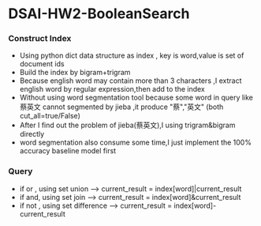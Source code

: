 # DSAI-HW2-BooleanSearch

### Construct Index
- Using python dict data structure as index , key is word,value is set of document ids
- Build the index by bigram+trigram  
- Because english word may contain more than 3 characters ,I extract english word by regular expression,then add to the index
- Without using word segmentation tool because some word in query like 蔡英文 cannot segmented by jieba ,it produce "蔡","英文" (both cut_all=true/False)
- After I find out the problem of jieba(蔡英文),I using trigram&bigram directly
- word segmentation also consume some time,I just implement the 100% accuracy baseline model first 

### Query
- if or , using set union  --> current_result = index[word]|current_result
- if and, using set join --> current_result = index[word]&current_result
- if not , using set difference --> current_result = index[word]-current_result